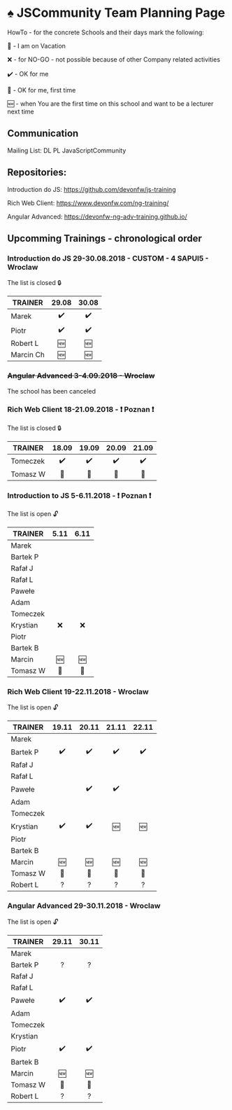 # :spades: JSCommunity Team Planning Page

HowTo - for the concrete Schools and their days mark the following:

:palm_tree: - I am on Vacation

:x: - for NO-GO - not possible because of other Company related activities

:heavy_check_mark: - OK for me

:beginner: - OK for me, first time

:new: - when You are the first time on this school and want to be a lecturer next time

## Communication

Mailing List: DL PL JavaScriptCommunity

## Repositories:

Introduction do JS: https://github.com/devonfw/js-training

Rich Web Client: https://www.devonfw.com/ng-training/

Angular Advanced: https://devonfw-ng-adv-training.github.io/

## Upcomming Trainings - chronological order

### Introduction do JS 29-30.08.2018 - CUSTOM - 4 SAPUI5 - Wroclaw
The list is closed :lock:

| TRAINER       |      29.08	     |      30.08       |
| --            |      :---:       |      :---:       |
| Marek         |:heavy_check_mark:|:heavy_check_mark:|
| Piotr         |:heavy_check_mark:|:heavy_check_mark:|
| Robert L      |      :new:       |      :new:       |
| Marcin Ch     |      :new:       |      :new:       |

### ~~Angular Advanced 3-4.09.2018 - Wroclaw~~
The school has been canceled

### Rich Web Client 18-21.09.2018 - :exclamation: Poznan :exclamation:
The list is closed :lock:

| TRAINER       |      18.09	     |      19.09       |      20.09	     |      21.09       |
| --            |      :---:       |      :---:       |      :---:       |      :---:       |
| Tomeczek      |:heavy_check_mark:|:heavy_check_mark:|:heavy_check_mark:|:heavy_check_mark:|
| Tomasz W      |   :beginner:     |   :beginner:     |   :beginner:     |   :beginner:     |

### Introduction to JS 5-6.11.2018 - :exclamation: Poznan :exclamation:
The list is open :unlock:

| TRAINER       |       5.11	     |       6.11       |
| --            |      :---:       |      :---:       |
| Marek         |                  |                  |
| Bartek P      |                  |                  |
| Rafał J       |                  |                  |
| Rafał L       |                  |                  |
| Pawełe        |                  |                  |
| Adam          |                  |                  |
| Tomeczek      |                  |                  |
| Krystian      |      :x:         |       :x:        |
| Piotr         |                  |                  |
| Bartek B      |                  |                  |
| Marcin        |      :new:       |      :new:       |
| Tomasz W      |    :beginner:    |    :beginner:    |

### Rich Web Client 19-22.11.2018 - Wroclaw
The list is open :unlock:

| TRAINER       |      19.11	     |      20.11       |      21.11	     |      22.11       |
| --            |      :---:       |      :---:       |      :---:       |      :---:       |
| Marek         |                  |                  |                  |                  |
| Bartek P      |:heavy_check_mark:|:heavy_check_mark:|:heavy_check_mark:|:heavy_check_mark:|
| Rafał J       |                  |                  |                  |                  |
| Rafał L       |                  |                  |                  |                  |
| Pawełe        |                  |:heavy_check_mark:|:heavy_check_mark:|                  |
| Adam          |                  |                  |                  |                  |
| Tomeczek      |                  |                  |                  |                  |
| Krystian      |:heavy_check_mark:|:heavy_check_mark:|      :new:       |      :new:       |
| Piotr         |                  |                  |                  |                  |
| Bartek B      |                  |                  |                  |                  |
| Marcin        |      :new:       |      :new:       |      :new:       |      :new:       |
| Tomasz W      |  :beginner:      |    :beginner:    |   :beginner:     |    :beginner:    |
| Robert L      |        ?         |        ?         |        ?         |        ?         |

### Angular Advanced 29-30.11.2018 - Wroclaw
The list is open :unlock:

| TRAINER       |      29.11	     |      30.11       |
| --            |      :---:       |      :---:       |
| Marek         |                  |                  |
| Bartek P      |       ?          |        ?         |
| Rafał J       |                  |                  |
| Rafał L       |                  |                  |
| Pawełe        |:heavy_check_mark:|:heavy_check_mark:|
| Adam          |                  |                  |
| Tomeczek      |                  |                  |
| Krystian      |                  |                  |
| Piotr         |:heavy_check_mark:|:heavy_check_mark:|
| Bartek B      |                  |                  |
| Marcin        |      :new:       |      :new:       |
| Tomasz W      |    :beginner:    |    :beginner:    |
| Robert L      |        ?         |        ?         |


